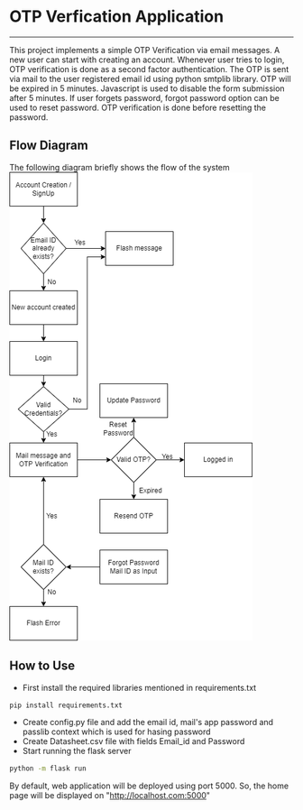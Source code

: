 # OTP Verfication Application
***
This project implements a simple OTP Verification via email messages. A new user can start with creating an account. Whenever user tries to login, OTP verification is done as a second factor authentication. The OTP is sent via mail to the user registered email id using python smtplib library. OTP will be expired in 5 minutes. Javascript is used to disable the form submission after 5 minutes. If user forgets password, forgot password option can be used to reset password. OTP verification is done before resetting the password.
## Flow Diagram
The following diagram briefly shows the flow of the system
![alt text](./templates/flow.png)
## How to Use
* First install the required libraries mentioned in requirements.txt
```bash
pip install requirements.txt
```
* Create config.py file and add the email id, mail's app password and passlib context which is used for hasing password
* Create Datasheet.csv file with fields Email_id and Password
* Start running the flask server
```bash
python -m flask run
```
By default, web application will be deployed using port 5000. So, the home page will be displayed on "http://localhost.com:5000"